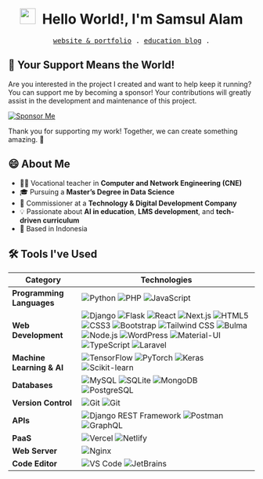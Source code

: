 <h1 align="center">
    <img src="https://tva1.sinaimg.cn/large/e6c9d24egy1h1571l0uucg205k05egri.gif" width="32" />&nbsp;
    Hello World!, I'm Samsul Alam
</h1>

<p align="center">
    <samp>
        <a href="https://belajarcaranya.my.id" target='_blank'>website & portfolio</a> .
        <a href="https://kelaspinter.my.id" target='_blank'>education blog</a> .
    </samp>
</p>

## 🌟 Your Support Means the World!

Are you interested in the project I created and want to help keep it running? You can support me by becoming a sponsor! Your contributions will greatly assist in the development and maintenance of this project.

[![Sponsor Me](https://img.shields.io/badge/-Sponsor%20Me-blue?style=for-the-badge)](https://github.com/sponsors/ridwaanhall/)

Thank you for supporting my work! Together, we can create something amazing. 🚀

## 😄 About Me

- 👨‍🏫 Vocational teacher in **Computer and Network Engineering (CNE)**
- 🎓 Pursuing a **Master’s Degree in Data Science**  
- 🏢 Commissioner at a **Technology & Digital Development Company**
- 💡 Passionate about **AI in education**, **LMS development**, and **tech-driven curriculum**
- 📍 Based in Indonesia

<!-- ## 📬 Let's get in touch! Feel free to DM me for discussion or just say hi!

[![profile views](https://komarev.com/ghpvc/?username=ridwaanhall&color=blue&label=Profile%20Views)](https://github.com/ridwaanhall)
[![Linkedin Badge](https://img.shields.io/badge/-Ridwan%20Halim-0e76a8?style=flat&labelColor=0e76a8&logo=LinkedIn&logoColor=white)](https://www.linkedin.com/in/ridwaanhall/)
[![Instagram Badge](https://img.shields.io/badge/-@ridwaanhall-e84393?style=flat&labelColor=e84393&logo=instagram&logoColor=white)](https://instagram.com/ridwaanhall)
[![Twitter Badge](https://img.shields.io/badge/-@ridwaanhall-1ca0f1?style=flat&labelColor=1ca0f1&logo=x&logoColor=white)](https://twitter.com/ridwaanhall)
[![Gmail Badge](https://img.shields.io/badge/-hi@ridwaanhall.com-c0392b?style=flat&labelColor=c0392b&logo=gmail&logoColor=white)](mailto:hi@ridwaanhall.com)
[![ridwaanhall followers count](https://img.shields.io/github/followers/ridwaanhall?label=GitHub%20Followers)](https://github.com/ridwaanhall) -->

## 🛠 Tools I've Used

| Category                | Technologies                                                                 |
|-------------------------|------------------------------------------------------------------------------|
| **Programming Languages** | ![Python](https://img.shields.io/badge/-Python-05122A?style=flat&logo=python) ![PHP](https://img.shields.io/badge/-PHP-05122A?style=flat&logo=php) ![JavaScript](https://img.shields.io/badge/-JavaScript-05122A?style=flat&logo=javascript) |
| **Web Development**     | ![Django](https://img.shields.io/badge/-Django-05122A?style=flat&logo=django) ![Flask](https://img.shields.io/badge/-Flask-05122A?style=flat&logo=flask) ![React](https://img.shields.io/badge/-React-05122A?style=flat&logo=react) ![Next.js](https://img.shields.io/badge/-Next.js-05122A?style=flat&logo=next.js) ![HTML5](https://img.shields.io/badge/-HTML5-05122A?style=flat&logo=html5) ![CSS3](https://img.shields.io/badge/-CSS3-05122A?style=flat&logo=css3) ![Bootstrap](https://img.shields.io/badge/-Bootstrap-05122A?style=flat&logo=bootstrap) ![Tailwind CSS](https://img.shields.io/badge/-Tailwind%20CSS-05122A?style=flat&logo=tailwind-css) ![Bulma](https://img.shields.io/badge/-Bulma-05122A?style=flat&logo=bulma) ![Node.js](https://img.shields.io/badge/-Node.js-05122A?style=flat&logo=node.js) ![WordPress](https://img.shields.io/badge/-WordPress-05122A?style=flat&logo=wordpress) ![Material-UI](https://img.shields.io/badge/-Material--UI-05122A?style=flat&logo=material-ui) ![TypeScript](https://img.shields.io/badge/-TypeScript-05122A?style=flat&logo=typescript) ![Laravel](https://img.shields.io/badge/-Laravel-05122A?style=flat&logo=laravel) |
| **Machine Learning & AI** | ![TensorFlow](https://img.shields.io/badge/-TensorFlow-05122A?style=flat&logo=tensorflow) ![PyTorch](https://img.shields.io/badge/-PyTorch-05122A?style=flat&logo=pytorch) ![Keras](https://img.shields.io/badge/-Keras-05122A?style=flat&logo=keras) ![Scikit-learn](https://img.shields.io/badge/-Scikit--learn-05122A?style=flat&logo=scikit-learn) |
| **Databases**           | ![MySQL](https://img.shields.io/badge/-MySQL-05122A?style=flat&logo=mysql) ![SQLite](https://img.shields.io/badge/-SQLite-05122A?style=flat&logo=sqlite) ![MongoDB](https://img.shields.io/badge/-MongoDB-05122A?style=flat&logo=mongodb) ![PostgreSQL](https://img.shields.io/badge/-PostgreSQL-05122A?style=flat&logo=postgresql) |
| **Version Control**     | ![Git](https://img.shields.io/badge/-Git-05122A?style=flat&logo=git) ![Git](https://img.shields.io/badge/-GitHub-05122A?style=flat&logo=github) |
| **APIs**                | ![Django REST Framework](https://img.shields.io/badge/-DRF-05122A?style=flat&logo=django) ![Postman](https://img.shields.io/badge/-Postman-05122A?style=flat&logo=postman) ![GraphQL](https://img.shields.io/badge/-GraphQL-05122A?style=flat&logo=graphql) |
| **PaaS**                | ![Vercel](https://img.shields.io/badge/-Vercel-05122A?style=flat&logo=vercel) ![Netlify](https://img.shields.io/badge/-Netlify-05122A?style=flat&logo=netlify) |
| **Web Server**          | ![Nginx](https://img.shields.io/badge/-Nginx-05122A?style=flat&logo=nginx) |
| **Code Editor**        | ![VS Code](https://img.shields.io/badge/-Visual%20Studio%20Code-05122A?style=flat&logo=visual-studio-code) ![JetBrains](https://img.shields.io/badge/-JetBrains-05122A?style=flat&logo=jetbrains) |

<!-- ## 📊 GitHub and Wakatime Stats

<div align="center">

<span>
    <img height="150" src="https://github-readme-stats.vercel.app/api/top-langs/?username=ridwaanhall&layout=compact&hide=php&langs_count=6" alt="Top Languages" />
</span>

<span>
    <a href="https://wakatime.com/@ridwaanhall">
        <img height="150" src="https://github-readme-stats.vercel.app/api/wakatime?username=ridwaanhall&layout=compact&langs_count=6" alt="Wakatime Stats" />
    </a>
</span>

<span>
    <a href="https://github.com/ridwaanhall?tab=repositories&q=&type=&language=&sort=stargazers">
        <img height="150" src="https://github-readme-stats.vercel.app/api?username=ridwaanhall&show_icons=true&count_private=true&hide=contribs" alt="GitHub Stats" />
    </a>
</span>

<span>
    <img src="https://github-readme-streak-stats.herokuapp.com/?user=ridwaanhall" height="150" alt="GitHub Streak" />
</span>

Here's a snapshot of my coding by Wakatime

<span>
    <a href="https://wakatime.com/@ridwaanhall"><img src="https://wakatime.com/share/@ridwaanhall/814541a6-1677-46dc-ba38-6bbec125c7b1.png" />
</a>
</span>

</div>
-->
